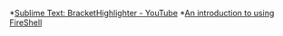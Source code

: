 *[Sublime Text: BracketHighlighter - YouTube](https://www.youtube.com/watch?v=Cc-8W7qBu9Q)
*[An introduction to using FireShell](https://www.youtube.com/watch?v=A_8w_z-Bi1o)